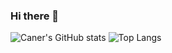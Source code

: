 ### Hi there 👋
![Caner's GitHub stats](https://github-readme-stats-five-liart-94.vercel.app/api?username=DonutMasta&show_icons=true&theme=merko)
![Top Langs](https://github-readme-stats-five-liart-94.vercel.app/api/top-langs/?username=DonutMasta&layout=compact&theme=merko)
<!--
**DonutMasta/DonutMasta** is a ✨ _special_ ✨ repository because its `README.md` (this file) appears on your GitHub profile.

Here are some ideas to get you started:

- 🔭 I’m currently working on ...
- 🌱 I’m currently learning ...
- 👯 I’m looking to collaborate on ...
- 🤔 I’m looking for help with ...
- 💬 Ask me about ...
- 📫 How to reach me: ...
- 😄 Pronouns: ...
- ⚡ Fun fact: ...
-->
